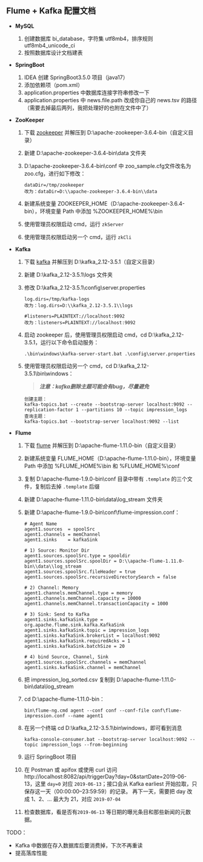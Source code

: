 ## Flume + Kafka 配置文档

- **MySQL**

  1. 创建数据库 bi_database，字符集 utf8mb4，排序规则 utf8mb4_unicode_ci
  2. 按照数据库设计文档建表

- **SpringBoot**

  1. IDEA 创建 SpringBoot3.5.0 项目（java17）
  2. 添加依赖项（pom.xml）
  3. application.properties 中数据库连接字符串修改一下
  4. application.properties 中 news.file.path 改成你自己的 news.tsv 的路径（需要去掉最后两列，我把处理好的也附在文件中了）

- **ZooKeeper**

  1. 下载 [zookeeper](https://archive.apache.org/dist/zookeeper/zookeeper-3.6.4/apache-zookeeper-3.6.4-bin.tar.gz) 并解压到 D:\apache-zookeeper-3.6.4-bin（自定义目录）

  2. 新建 D:\apache-zookeeper-3.6.4-bin\data 文件夹

  3. D:\apache-zookeeper-3.6.4-bin\conf 中 zoo_sample.cfg文件改名为 zoo.cfg，进行如下修改：

     ```shell
     dataDir=/tmp/zookeeper
     改为：dataDir=D:\\apache-zookeeper-3.6.4-bin\\data
     ```

  4. 新建系统变量 ZOOKEEPER_HOME（D:\apache-zookeeper-3.6.4-bin），环境变量 Path 中添加 %ZOOKEEPER_HOME%\bin

  5. 使用管理员权限启动 cmd，运行 `zkServer`

  6. 使用管理员权限启动另一个 cmd，运行 `zkCli`

- **Kafka**

  1. 下载 [kafka](https://pan.baidu.com/s/1Av4ZwQPUaAntwVxz79Ne9w?pwd=yyds) 并解压到 D:\kafka_2.12-3.5.1（自定义目录）

  2. 新建 D:\kafka_2.12-3.5.1\logs 文件夹

  3. 修改 D:\kafka_2.12-3.5.1\config\server.properties

     ```shell
     log.dirs=/tmp/kafka-logs
     改为：log.dirs=D:\\kafka_2.12-3.5.1\\logs
     
     #listeners=PLAINTEXT://localhost:9092
     改为：listeners=PLAINTEXT://localhost:9092
     ```

  4. 启动 zookeeper 后，使用管理员权限启动 cmd，cd D:\kafka_2.12-3.5.1，运行以下命令启动服务：

     ```shell
     .\bin\windows\kafka-server-start.bat .\config\server.properties
     ```

  5. 使用管理员权限启动另一个 cmd，cd D:\kafka_2.12-3.5.1\bin\windows：

     > ***注意：kafka删除主题可能会有bug，尽量避免***
     
     ```shell
     创建主题：
     kafka-topics.bat --create --bootstrap-server localhost:9092 --replication-factor 1 --partitions 10 --topic impression_logs
     查询主题：
     kafka-topics.bat --bootstrap-server localhost:9092 --list
     ```
  
- **Flume**

  1. 下载 [flume](https://www.apache.org/dyn/closer.lua/flume/1.11.0/apache-flume-1.11.0-bin.tar.gz) 并解压到 D:\apache-flume-1.11.0-bin（自定义目录）

  2. 新建系统变量 FLUME_HOME（D:\apache-flume-1.11.0-bin），环境变量 Path 中添加 %FLUME_HOME%\bin 和 %FLUME_HOME%\conf

  3. 复制 D:\apache-flume-1.9.0-bin\conf 目录中带有 `.template` 的三个文件，复制后去掉 `.template` 后缀

  5. 新建 D:\\apache-flume-1.11.0-bin\\data\\log_stream 文件夹

  6. 新建 D:\apache-flume-1.9.0-bin\conf\flume-impression.conf：

     ```
     # Agent Name
     agent1.sources  = spoolSrc
     agent1.channels = memChannel
     agent1.sinks    = kafkaSink
     
     # 1) Source: Monitor Dir
     agent1.sources.spoolSrc.type = spooldir
     agent1.sources.spoolSrc.spoolDir = D:\\apache-flume-1.11.0-bin\\data\\log_stream
     agent1.sources.spoolSrc.fileHeader = true
     agent1.sources.spoolSrc.recursiveDirectorySearch = false
     
     # 2) Channel: Memory
     agent1.channels.memChannel.type = memory
     agent1.channels.memChannel.capacity = 10000
     agent1.channels.memChannel.transactionCapacity = 1000
     
     # 3) Sink: Send to Kafka
     agent1.sinks.kafkaSink.type = org.apache.flume.sink.kafka.KafkaSink
     agent1.sinks.kafkaSink.topic = impression_logs
     agent1.sinks.kafkaSink.brokerList = localhost:9092
     agent1.sinks.kafkaSink.requiredAcks = 1
     agent1.sinks.kafkaSink.batchSize = 20
     
     # 4) bind Source, Channel, Sink
     agent1.sources.spoolSrc.channels = memChannel
     agent1.sinks.kafkaSink.channel = memChannel
     ```

  7. 把 impression_log_sorted.csv 复制到 D:\\apache-flume-1.11.0-bin\\data\\log_stream

  7. cd D:\apache-flume-1.11.0-bin：

     ```shell
     bin\flume-ng.cmd agent --conf conf --conf-file conf\flume-impression.conf --name agent1
     ```

  9. 在另一个终端 cd D:\kafka_2.12-3.5.1\bin\windows，即可看到消息

     ```shell
     kafka-console-consumer.bat --bootstrap-server localhost:9092 --topic impression_logs --from-beginning
     ```

  9. 运行 SpringBoot 项目

  10. 在 Postman 或 apifox 或使用 curl 访问 http://localhost:8082/api/triggerDay?day=0&startDate=2019-06-13，这里 `day=0` 对应 `2019-06-13`；接口会从 Kafka earliest 开始拉取，只保存这一天（00:00:00–23:59:59）的记录。
      再下一天，需要把 day 改成 1、2、... 最大为 21，对应 `2019-07-04`
  
  11. 检查数据库，看是否有`2019-06-13` 等日期的曝光条目和那些新闻的元数据。



TODO：

- Kafka 中数据在存入数据库后要消费掉，下次不再重读
- 提高落库性能